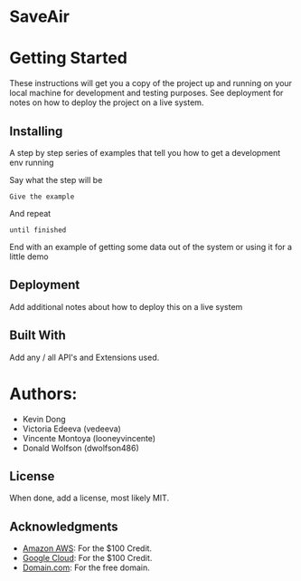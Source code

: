 # SaveAir


# Getting Started 
These instructions will get you a copy of the project up and running on your local machine for development and testing purposes. See deployment for notes on how to deploy the project on a live system.
  
## Installing
A step by step series of examples that tell you how to get a development env running

Say what the step will be

```
Give the example
```

And repeat

```
until finished
```

End with an example of getting some data out of the system or using it for a little demo

## Deployment
Add additional notes about how to deploy this on a live system

## Built With
Add any / all API's and Extensions used.

# Authors:
- Kevin Dong
- Victoria Edeeva (vedeeva)
- Vincente Montoya (looneyvincente)
- Donald Wolfson (dwolfson486)

## License
When done, add a license, most likely MIT.

## Acknowledgments
- [Amazon AWS](aws.amazon.com/awscredits): For the $100 Credit.
- [Google Cloud](hackp.ac/learncloud): For the $100 Credit.
- [Domain.com](hackp.ac/domains): For the free domain.